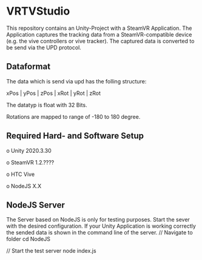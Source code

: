 # VRTVStudio
This repository contains an Unity-Project with a SteamVR Application.
The Application captures the tracking data from a SteamVR-compatible device (e.g. the vive controllers or vive tracker). The captured data is converted to be send via the UPD protocol.

## Dataformat
The data which is send via upd has the folling structure:

xPos | yPos | zPos | xRot | yRot | zRot

The datatyp is float with 32 Bits.

Rotations are mapped to range of -180 to 180 degree.

## Required Hard- and Software Setup
o Unity 2020.3.30

o SteamVR 1.2.????

o HTC Vive

o NodeJS X.X

## NodeJS Server
The Server based on NodeJS is only for testing purposes. Start the sever with the desired configuration.
If your Unity Application is working correctly the sended data is shown in the command line of the server.
// Navigate to folder
cd NodeJS

// Start the test server
node index.js
